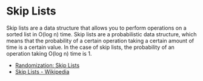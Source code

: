 # Skip Lists

Skip lists are a data structure that allows you to perform operations on a sorted list in O(log n) time. Skip lists are a probabilistic data structure, which means that the probability of a certain operation taking a certain amount of time is a certain value. In the case of skip lists, the probability of an operation taking O(log n) time is 1.

- [Randomization: Skip Lists](https://www.youtube.com/watch?v=2g9OSRKJuzM&index=10&list=PLUl4u3cNGP6317WaSNfmCvGym2ucw3oGp)
- [Skip Lists - Wikipedia](https://en.wikipedia.org/wiki/Skip_list)

